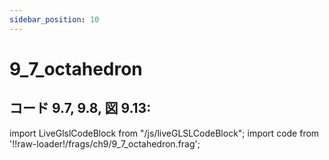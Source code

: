 ```yaml
---
sidebar_position: 10
---
```


# 9_7_octahedron
## コード 9.7, 9.8, 図 9.13: 

import LiveGlslCodeBlock from "/js/liveGLSLCodeBlock";
import code from '!!raw-loader!/frags/ch9/9_7_octahedron.frag';

<LiveGlslCodeBlock fragName='9_7_octahedron.frag' fragCode={code} />
